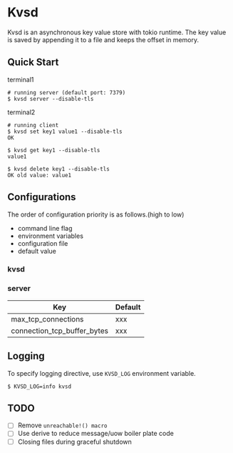 # Kvsd

Kvsd is an asynchronous key value store with tokio runtime.
The key value is saved by appending it to a file and keeps the offset in memory.

## Quick Start

terminal1
```
# running server (default port: 7379)
$ kvsd server --disable-tls
```

terminal2
```
# running client
$ kvsd set key1 value1 --disable-tls
OK

$ kvsd get key1 --disable-tls
value1

$ kvsd delete key1 --disable-tls
OK old value: value1
```

## Configurations

The order of configuration priority is as follows.(high to low)

- command line flag
- environment variables
- configuration file
- default value

### kvsd 

### server

| Key | Default | 
| --- | ------- |
| max_tcp_connections | xxx | 
| connection_tcp_buffer_bytes | xxx |

## Logging

To specify logging directive, use `KVSD_LOG` environment variable.

```console
$ KVSD_LOG=info kvsd
```

## TODO

- [ ] Remove `unreachable!() macro`
- [ ] Use derive to reduce message/uow boiler plate code
- [ ] Closing files during graceful shutdown
